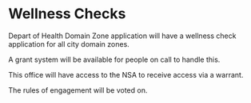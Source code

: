 # Wellness Checks

Depart of Health Domain Zone application will have a wellness check application for all city domain zones.

A grant system will be available for people on call to handle this.

This office will have access to the NSA to receive access via a warrant.

The rules of engagement will be voted on.
